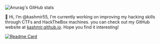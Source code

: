 ![Anurag's GitHub stats](https://github-readme-stats.vercel.app/api?username=kashmir54&show_icons=true&theme=nightowl)

👋 Hi, I’m @kashmir55, I'm currently working on improving my hacking skills through CTFs and HackTheBox machines.
you can check out my GitHub website at [kashmir.github.io](https://kashmir54.github.io/). Hope you find it interesting!

[![Readme Card](https://github-readme-stats.vercel.app/api/pin/?username=kashmir54&repo=kashmir54.github.io&theme=nightowl)](https://github.com/kashmir54/kashmir54.github.io)

<!---
kashmir54/kashmir54 is a ✨ special ✨ repository because its `README.md` (this file) appears on your GitHub profile.
You can click the Preview link to take a look at your changes.
--->
